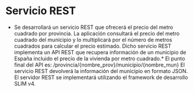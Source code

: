 # Servicio REST
* Se desarrollará un servicio REST que ofrecerá el precio del metro cuadrado por provincia. La aplicación consultará el precio del metro cuadrado del municipio y lo multiplicará por el número de metros cuadrados para calcular el precio estimado. Dicho servicio REST implementa un API REST que recupera información de un municipio de España incluido el precio de la vivienda por metro cuadrado.*
El punto final del API es:
/provincia/{nombre_prov}/municipio/{nombre_mun}
El servicio REST devolverá la información del municipio en formato JSON.
El servidor REST se implementará utilizando el framework de desarrollo SLIM v4.
